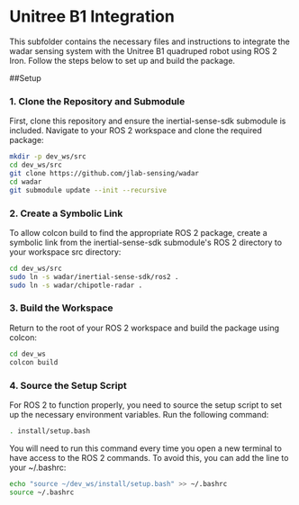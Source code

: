 # Unitree B1 Integration

This subfolder contains the necessary files and instructions to integrate the wadar sensing system with the Unitree B1 quadruped robot using ROS 2 Iron. Follow the steps below to set up and build the package.

##Setup

### 1. Clone the Repository and Submodule

First, clone this repository and ensure the inertial-sense-sdk submodule is included. Navigate to your ROS 2 workspace and clone the required package:

```bash
mkdir -p dev_ws/src
cd dev_ws/src
git clone https://github.com/jlab-sensing/wadar
cd wadar
git submodule update --init --recursive
```

### 2. Create a Symbolic Link

To allow colcon build to find the appropriate ROS 2 package, create a symbolic link from the inertial-sense-sdk submodule's ROS 2 directory to your workspace src directory:

```bash
cd dev_ws/src
sudo ln -s wadar/inertial-sense-sdk/ros2 .
sudo ln -s wadar/chipotle-radar .
```

### 3. Build the Workspace

Return to the root of your ROS 2 workspace and build the package using colcon:
```bash
cd dev_ws
colcon build
```

### 4. Source the Setup Script

For ROS 2 to function properly, you need to source the setup script to set up the necessary environment variables. Run the following command:
```bash
. install/setup.bash
```

You will need to run this command every time you open a new terminal to have access to the ROS 2 commands. To avoid this, you can add the line to your ~/.bashrc:
```bash
echo "source ~/dev_ws/install/setup.bash" >> ~/.bashrc
source ~/.bashrc
```